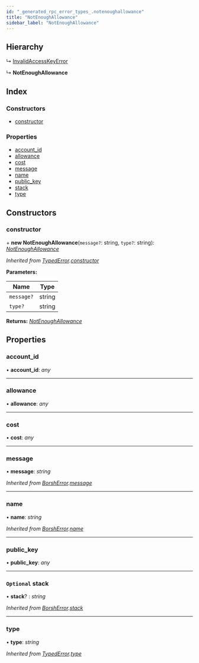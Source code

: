 ```yaml
---
id: "_generated_rpc_error_types_.notenoughallowance"
title: "NotEnoughAllowance"
sidebar_label: "NotEnoughAllowance"
---
```


## Hierarchy

  ↳ [InvalidAccessKeyError](_generated_rpc_error_types_.invalidaccesskeyerror.md)

  ↳ **NotEnoughAllowance**

## Index

### Constructors

* [constructor](_generated_rpc_error_types_.notenoughallowance.md#constructor)

### Properties

* [account_id](_generated_rpc_error_types_.notenoughallowance.md#account_id)
* [allowance](_generated_rpc_error_types_.notenoughallowance.md#allowance)
* [cost](_generated_rpc_error_types_.notenoughallowance.md#cost)
* [message](_generated_rpc_error_types_.notenoughallowance.md#message)
* [name](_generated_rpc_error_types_.notenoughallowance.md#name)
* [public_key](_generated_rpc_error_types_.notenoughallowance.md#public_key)
* [stack](_generated_rpc_error_types_.notenoughallowance.md#optional-stack)
* [type](_generated_rpc_error_types_.notenoughallowance.md#type)

## Constructors

###  constructor

\+ **new NotEnoughAllowance**(`message?`: string, `type?`: string): *[NotEnoughAllowance](_generated_rpc_error_types_.notenoughallowance.md)*

*Inherited from [TypedError](_utils_errors_.typederror.md).[constructor](_utils_errors_.typederror.md#constructor)*

**Parameters:**

Name | Type |
------ | ------ |
`message?` | string |
`type?` | string |

**Returns:** *[NotEnoughAllowance](_generated_rpc_error_types_.notenoughallowance.md)*

## Properties

###  account_id

• **account_id**: *any*

___

###  allowance

• **allowance**: *any*

___

###  cost

• **cost**: *any*

___

###  message

• **message**: *string*

*Inherited from [BorshError](_utils_serialize_.borsherror.md).[message](_utils_serialize_.borsherror.md#message)*

___

###  name

• **name**: *string*

*Inherited from [BorshError](_utils_serialize_.borsherror.md).[name](_utils_serialize_.borsherror.md#name)*

___

###  public_key

• **public_key**: *any*

___

### `Optional` stack

• **stack**? : *string*

*Inherited from [BorshError](_utils_serialize_.borsherror.md).[stack](_utils_serialize_.borsherror.md#optional-stack)*

___

###  type

• **type**: *string*

*Inherited from [TypedError](_utils_errors_.typederror.md).[type](_utils_errors_.typederror.md#type)*
